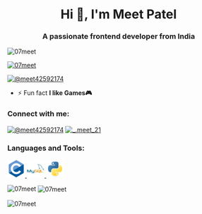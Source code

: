 <h1 align="center">Hi 👋, I'm Meet Patel</h1>
<h3 align="center">A passionate frontend developer from India</h3>

<p align="left"> <img src="https://komarev.com/ghpvc/?username=07meet&label=Profile%20views&color=0e75b6&style=flat" alt="07meet" /> </p>

<p align="left"> <a href="https://github.com/ryo-ma/github-profile-trophy"><img src="https://github-profile-trophy.vercel.app/?username=07meet" alt="07meet" /></a> </p>

<p align="left"> <a href="https://twitter.com/@meet42592174" target="blank"><img src="https://img.shields.io/twitter/follow/@meet42592174?logo=twitter&style=for-the-badge" alt="@meet42592174" /></a> </p>

- ⚡ Fun fact **I like Games🎮**

<h3 align="left">Connect with me:</h3>
<p align="left">
<a href="https://twitter.com/@meet42592174" target="blank"><img align="center" src="https://raw.githubusercontent.com/rahuldkjain/github-profile-readme-generator/master/src/images/icons/Social/twitter.svg" alt="@meet42592174" height="30" width="40" /></a>
<a href="https://instagram.com/_.meet_21" target="blank"><img align="center" src="https://raw.githubusercontent.com/rahuldkjain/github-profile-readme-generator/master/src/images/icons/Social/instagram.svg" alt="_.meet_21" height="30" width="40" /></a>
</p>

<h3 align="left">Languages and Tools:</h3>
<p align="left"> <a href="https://www.cprogramming.com/" target="_blank" rel="noreferrer"> <img src="https://raw.githubusercontent.com/devicons/devicon/master/icons/c/c-original.svg" alt="c" width="40" height="40"/> </a> <a href="https://www.mysql.com/" target="_blank" rel="noreferrer"> <img src="https://raw.githubusercontent.com/devicons/devicon/master/icons/mysql/mysql-original-wordmark.svg" alt="mysql" width="40" height="40"/> </a> <a href="https://www.python.org" target="_blank" rel="noreferrer"> <img src="https://raw.githubusercontent.com/devicons/devicon/master/icons/python/python-original.svg" alt="python" width="40" height="40"/> </a> </p>

<p><img align="left" src="https://github-readme-stats.vercel.app/api/top-langs?username=07meet&show_icons=true&locale=en&layout=compact" alt="07meet" /></p>

<p>&nbsp;<img align="center" src="https://github-readme-stats.vercel.app/api?username=07meet&show_icons=true&locale=en" alt="07meet" /></p>

<p><img align="center" src="https://github-readme-streak-stats.herokuapp.com/?user=07meet&" alt="07meet" /></p>
